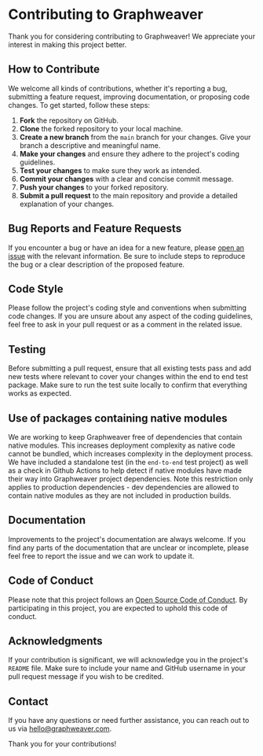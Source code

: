 # Contributing to Graphweaver

Thank you for considering contributing to Graphweaver! We appreciate your interest in making this project better.

## How to Contribute

We welcome all kinds of contributions, whether it's reporting a bug, submitting a feature request, improving documentation, or proposing code changes. To get started, follow these steps:

1. **Fork** the repository on GitHub.
2. **Clone** the forked repository to your local machine.
3. **Create a new branch** from the `main` branch for your changes. Give your branch a descriptive and meaningful name.
4. **Make your changes** and ensure they adhere to the project's coding guidelines.
5. **Test your changes** to make sure they work as intended.
6. **Commit your changes** with a clear and concise commit message.
7. **Push your changes** to your forked repository.
8. **Submit a pull request** to the main repository and provide a detailed explanation of your changes.

## Bug Reports and Feature Requests

If you encounter a bug or have an idea for a new feature, please [open an issue](https://github.com/exogee-technology/graphweaver/issues) with the relevant information. Be sure to include steps to reproduce the bug or a clear description of the proposed feature.

## Code Style

Please follow the project's coding style and conventions when submitting code changes. If you are unsure about any aspect of the coding guidelines, feel free to ask in your pull request or as a comment in the related issue.

## Testing

Before submitting a pull request, ensure that all existing tests pass and add new tests where relevant to cover your changes within the end to end test package. Make sure to run the test suite locally to confirm that everything works as expected.

## Use of packages containing native modules

We are working to keep Graphweaver free of dependencies that contain native modules. This increases deployment complexity as native code cannot be bundled, which increases complexity in the deployment process. We have included a standalone test (in the `end-to-end` test project) as well as a check in Github Actions to help detect if native modules have made their way into Graphweaver project dependencies. Note this restriction only applies to production dependencies - dev dependencies are allowed to contain native modules as they are not included in production builds.

## Documentation

Improvements to the project's documentation are always welcome. If you find any parts of the documentation that are unclear or incomplete, please feel free to report the issue and we can work to update it.

## Code of Conduct

Please note that this project follows an [Open Source Code of Conduct](CODE_OF_CONDUCT.md). By participating in this project, you are expected to uphold this code of conduct.

## Acknowledgments

If your contribution is significant, we will acknowledge you in the project's `README` file. Make sure to include your name and GitHub username in your pull request message if you wish to be credited.

## Contact

If you have any questions or need further assistance, you can reach out to us via hello@graphweaver.com.

Thank you for your contributions!
